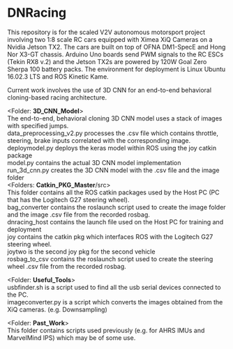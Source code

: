   # DNRacing
This repository is for the scaled V2V autonomous motorsport project involving two 1:8 scale RC cars equipped with Ximea XiQ Cameras on a Nvidia Jetson TX2. The cars are built on top of OFNA DM1-SpecE and Hong Nor X3-GT chassis. Arduino Uno boards send PWM signals to the RC ESCs (Tekin RX8 v.2) and the Jetson TX2s are powered by 120W Goal Zero Sherpa 100 battery packs. The environment for deployment is Linux Ubuntu 16.02.3 LTS and ROS Kinetic Kame. 

Current work involves the use of 3D CNN for an end-to-end behavioral cloning-based racing architecture. <br />

  <Folder: **3D_CNN_Model**> <br />
The end-to-end, behavioral cloning 3D CNN model uses a stack of images with specified jumps. <br />
data_preprocessing_v2.py processes the .csv file which contains throttle, steering, brake inputs correlated with the corresponding image. <br />
deploymodel.py deploys the keras model within ROS using the joy catkin package <br />
model.py contains the actual 3D CNN model implementation <br />
run_3d_cnn.py creates the 3D CNN model with the .csv file and the image folder <br />
  <Folders: **Catkin_PKG_Master**/src> <br />
This folder contains all the ROS catkin packages used by the Host PC (PC that has the Logitech G27 steering wheel). <br />
bag_converter contains the roslaunch script used to create the image folder and the image .csv file from the recorded rosbag. <br />
dnracing_host contains the launch file used on the Host PC for training and deployment <br />
joy contains the catkin pkg which interfaces ROS with the Logitech G27 steering wheel. <br />
joytwo is the second joy pkg for the second vehicle <br />
rosbag_to_csv contains the roslaunch script used to create the steering wheel .csv file from the recorded rosbag. <br />

  <Folder: **Useful_Tools**> <br />
usbfinder.sh is a script used to find all the usb serial devices connected to the PC. <br />
imageconverter.py is a script which converts the images obtained from the XiQ cameras. (e.g. Downsampling) <br />

  <Folder: **Past_Work**> <br />
This folder contains scripts used previously (e.g. for AHRS IMUs and MarvelMind IPS) which may be of some use. <br />
